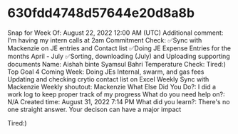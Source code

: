 # 630fdd4748d57644e20d8a8b

Snap for Week Of: August 22, 2022 12:00 AM (UTC)
Additional comment: I'm having my intern calls at 2am 
Commitment Check: ✅Sync with Mackenzie on JE entries and Contact list 
✅Doing JE Expense Entries for the months April - July 
✅Sorting, downloading (July) and Uploading supporting documents 
Name: Aishah binte Syamsul Bahri
Temperature Check: Tired:) 
Top Goal 4 Coming Week: Doing JEs Internal, swarm, and gas fees 
Updating and checking crytio contact list on Excel
Weekly Sync with Mackenzie 
Weekly shoutout: Mackenzie 
What Else Did You Do?: I did a work log to keep proper track of my progress 
What do you need help on?: N/A
Created time: August 31, 2022 7:14 PM
What did you learn?: There's no one straight answer. Your decison can have a major impact

Tired:)